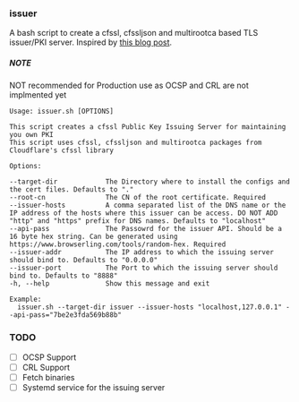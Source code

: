 ### issuer

A bash script to create a cfssl, cfssljson and multirootca based TLS issuer/PKI server.
Inspired by [this blog post](https://www.mikenewswanger.com/posts/2018/kubernetes-pki/).

##### NOTE
NOT recommended for Production use as OCSP and CRL are not implmented yet


```
Usage: issuer.sh [OPTIONS]

This script creates a cfssl Public Key Issuing Server for maintaining you own PKI
This script uses cfssl, cfssljson and multirootca packages from Cloudflare's cfssl library

Options:

--target-dir            The Directory where to install the configs and the cert files. Defaults to "."
--root-cn               The CN of the root certificate. Required
--issuer-hosts          A comma separated list of the DNS name or the IP address of the hosts where this issuer can be access. DO NOT ADD "http" and "https" prefix for DNS names. Defaults to "localhost"
--api-pass              The Passowrd for the issuer API. Should be a 16 byte hex string. Can be generated using https://www.browserling.com/tools/random-hex. Required
--issuer-addr           The IP address to which the issuing server should bind to. Defaults to "0.0.0.0"
--issuer-port           The Port to which the issuing server should bind to. Defaults to "8888"
-h, --help              Show this message and exit

Example:
  issuer.sh --target-dir issuer --issuer-hosts "localhost,127.0.0.1" --api-pass="7be2e3fda569b88b"

```

### TODO

- [ ] OCSP Support
- [ ] CRL Support
- [ ] Fetch binaries
- [ ] Systemd service for the issuing server
